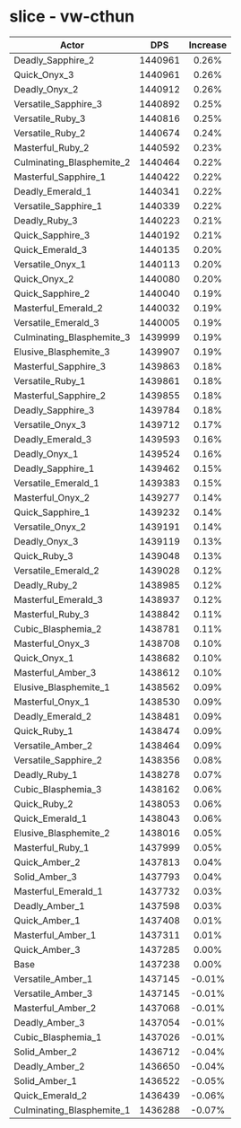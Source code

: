 # slice - vw-cthun
| Actor | DPS | Increase |
|---|:---:|:---:|
|Deadly_Sapphire_2|1440961|0.26%|
|Quick_Onyx_3|1440961|0.26%|
|Deadly_Onyx_2|1440912|0.26%|
|Versatile_Sapphire_3|1440892|0.25%|
|Versatile_Ruby_3|1440816|0.25%|
|Versatile_Ruby_2|1440674|0.24%|
|Masterful_Ruby_2|1440592|0.23%|
|Culminating_Blasphemite_2|1440464|0.22%|
|Masterful_Sapphire_1|1440422|0.22%|
|Deadly_Emerald_1|1440341|0.22%|
|Versatile_Sapphire_1|1440339|0.22%|
|Deadly_Ruby_3|1440223|0.21%|
|Quick_Sapphire_3|1440192|0.21%|
|Quick_Emerald_3|1440135|0.20%|
|Versatile_Onyx_1|1440113|0.20%|
|Quick_Onyx_2|1440080|0.20%|
|Quick_Sapphire_2|1440040|0.19%|
|Masterful_Emerald_2|1440032|0.19%|
|Versatile_Emerald_3|1440005|0.19%|
|Culminating_Blasphemite_3|1439999|0.19%|
|Elusive_Blasphemite_3|1439907|0.19%|
|Masterful_Sapphire_3|1439863|0.18%|
|Versatile_Ruby_1|1439861|0.18%|
|Masterful_Sapphire_2|1439855|0.18%|
|Deadly_Sapphire_3|1439784|0.18%|
|Versatile_Onyx_3|1439712|0.17%|
|Deadly_Emerald_3|1439593|0.16%|
|Deadly_Onyx_1|1439524|0.16%|
|Deadly_Sapphire_1|1439462|0.15%|
|Versatile_Emerald_1|1439383|0.15%|
|Masterful_Onyx_2|1439277|0.14%|
|Quick_Sapphire_1|1439232|0.14%|
|Versatile_Onyx_2|1439191|0.14%|
|Deadly_Onyx_3|1439119|0.13%|
|Quick_Ruby_3|1439048|0.13%|
|Versatile_Emerald_2|1439028|0.12%|
|Deadly_Ruby_2|1438985|0.12%|
|Masterful_Emerald_3|1438937|0.12%|
|Masterful_Ruby_3|1438842|0.11%|
|Cubic_Blasphemia_2|1438781|0.11%|
|Masterful_Onyx_3|1438708|0.10%|
|Quick_Onyx_1|1438682|0.10%|
|Masterful_Amber_3|1438612|0.10%|
|Elusive_Blasphemite_1|1438562|0.09%|
|Masterful_Onyx_1|1438530|0.09%|
|Deadly_Emerald_2|1438481|0.09%|
|Quick_Ruby_1|1438474|0.09%|
|Versatile_Amber_2|1438464|0.09%|
|Versatile_Sapphire_2|1438356|0.08%|
|Deadly_Ruby_1|1438278|0.07%|
|Cubic_Blasphemia_3|1438162|0.06%|
|Quick_Ruby_2|1438053|0.06%|
|Quick_Emerald_1|1438043|0.06%|
|Elusive_Blasphemite_2|1438016|0.05%|
|Masterful_Ruby_1|1437999|0.05%|
|Quick_Amber_2|1437813|0.04%|
|Solid_Amber_3|1437793|0.04%|
|Masterful_Emerald_1|1437732|0.03%|
|Deadly_Amber_1|1437598|0.03%|
|Quick_Amber_1|1437408|0.01%|
|Masterful_Amber_1|1437311|0.01%|
|Quick_Amber_3|1437285|0.00%|
|Base|1437238|0.00%|
|Versatile_Amber_1|1437145|-0.01%|
|Versatile_Amber_3|1437145|-0.01%|
|Masterful_Amber_2|1437068|-0.01%|
|Deadly_Amber_3|1437054|-0.01%|
|Cubic_Blasphemia_1|1437026|-0.01%|
|Solid_Amber_2|1436712|-0.04%|
|Deadly_Amber_2|1436650|-0.04%|
|Solid_Amber_1|1436522|-0.05%|
|Quick_Emerald_2|1436439|-0.06%|
|Culminating_Blasphemite_1|1436288|-0.07%|
